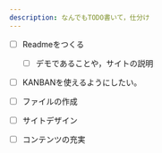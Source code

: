 ```yaml
---
description: なんでもTODO書いて，仕分け
---
```


- [ ] Readmeをつくる
	- [ ] デモであることや，サイトの説明
- [ ] KANBANを使えるようにしたい。

- [ ] ファイルの作成
- [ ] サイトデザイン
- [ ] コンテンツの充実